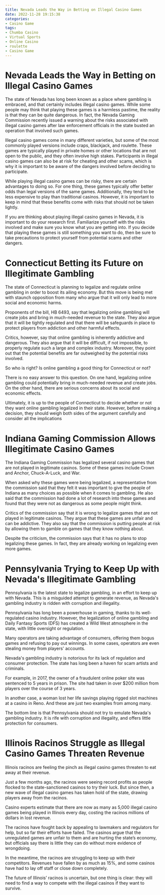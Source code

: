 ```yaml
---
title: Nevada Leads the Way in Betting on Illegal Casino Games
date: 2022-11-28 19:15:38
categories:
- Casino Game
tags:
- Chumba Casino
- Virtual Sports
- Online Casino
- roulette
- Casino Game
---
```



#  Nevada Leads the Way in Betting on Illegal Casino Games

The state of Nevada has long been known as a place where gambling is embraced, and that certainly includes illegal casino games. While some people may think that playing these games is a harmless pastime, the reality is that they can be quite dangerous. In fact, the Nevada Gaming Commission recently issued a warning about the risks associated with illegal casino games after law enforcement officials in the state busted an operation that involved such games.

Illegal casino games come in many different varieties, but some of the most commonly played versions include craps, blackjack, and roulette. These games are typically played in private homes or other locations that are not open to the public, and they often involve high stakes. Participants in illegal casino games can also be at risk for cheating and other scams, which is why it is important to be aware of the dangers involved before deciding to participate.

While playing illegal casino games can be risky, there are certain advantages to doing so. For one thing, these games typically offer better odds than legal versions of the same games. Additionally, they tend to be less expensive to play than traditional casinos. However, it is important to keep in mind that these benefits come with risks that should not be taken lightly.

If you are thinking about playing illegal casino games in Nevada, it is important to do your research first. Familiarize yourself with the risks involved and make sure you know what you are getting into. If you decide that playing these games is still something you want to do, then be sure to take precautions to protect yourself from potential scams and other dangers.

#  Connecticut Betting its Future on Illegitimate Gambling

The state of Connecticut is planning to legalize and regulate online gambling in order to boost its ailing economy. But this move is being met with staunch opposition from many who argue that it will only lead to more social and economic harms.

Proponents of the bill, HB 6493, say that legalizing online gambling will create jobs and bring in much-needed revenue to the state. They also argue that it will be tightly regulated and that there will be safeguards in place to protect players from addiction and other harmful effects.

Critics, however, say that online gambling is inherently addictive and dangerous. They also argue that it will be difficult, if not impossible, to properly regulate such a large and complex industry. Moreover, they point out that the potential benefits are far outweighed by the potential risks involved.

So who is right? Is online gambling a good thing for Connecticut or not?

There is no easy answer to this question. On one hand, legalizing online gambling could potentially bring in much-needed revenue and create jobs. On the other hand, there are serious concerns about its social and economic effects.

Ultimately, it is up to the people of Connecticut to decide whether or not they want online gambling legalized in their state. However, before making a decision, they should weigh both sides of the argument carefully and consider all the implications

#  Indiana Gaming Commission Allows Illegitimate Casino Games

The Indiana Gaming Commission has legalized several casino games that are not played in legitimate casinos. Some of these games include Crown and Anchor, Chuck-A-Luck, and War.

When asked why these games were being legalized, a representative from the commission said that they felt it was important to give the people of Indiana as many choices as possible when it comes to gambling. He also said that the commission had done a lot of research into these games and found that they were not as dangerous as some people might think.

Critics of the commission say that it is wrong to legalize games that are not played in legitimate casinos. They argue that these games are unfair and can be addictive. They also say that the commission is putting people at risk by allowing them to gamble on games that they know nothing about.

Despite the criticism, the commission says that it has no plans to stop legalizing these games. In fact, they are already working on legalizing even more games.

#  Pennsylvania Trying to Keep Up with Nevada's Illegitimate Gambling

Pennsylvania is the latest state to legalize gambling, in an effort to keep up with Nevada. This is a misguided attempt to generate revenue, as Nevada's gambling industry is ridden with corruption and illegality.

Pennsylvania has long been a powerhouse in gaming, thanks to its well-regulated casino industry. However, the legalization of online gambling and Daily Fantasy Sports (DFS) has created a Wild West atmosphere in the state, with little oversight or regulation.

Many operators are taking advantage of consumers, offering them bogus games and refusing to pay out winnings. In some cases, operators are even stealing money from players' accounts.

Nevada's gambling industry is notorious for its lack of regulation and consumer protection. The state has long been a haven for scam artists and criminals.

For example, in 2017, the owner of a fraudulent online poker site was sentenced to 5 years in prison. The site had taken in over $200 million from players over the course of 3 years.

In another case, a woman lost her life savings playing rigged slot machines at a casino in Reno. And these are just two examples from among many.

The bottom line is that Pennsylvania should not try to emulate Nevada's gambling industry. It is rife with corruption and illegality, and offers little protection for consumers.

#  Illinois Racinos Struggle as Illegal Casino Games Threaten Revenue

Illinois racinos are feeling the pinch as illegal casino games threaten to eat away at their revenue.

Just a few months ago, the racinos were seeing record profits as people flocked to the state-sanctioned casinos to try their luck. But since then, a new wave of illegal casino games has taken hold of the state, drawing players away from the racinos.

Casino experts estimate that there are now as many as 5,000 illegal casino games being played in Illinois every day, costing the racinos millions of dollars in lost revenue.

The racinos have fought back by appealing to lawmakers and regulators for help, but so far their efforts have failed. The casinos argue that the unregulated games are unfair to them and are hurting the state’s economy, but officials say there is little they can do without more evidence of wrongdoing.

In the meantime, the racinos are struggling to keep up with their competitors. Revenues have fallen by as much as 15%, and some casinos have had to lay off staff or close down completely.

The future of Illinois’ racinos is uncertain, but one thing is clear: they will need to find a way to compete with the illegal casinos if they want to survive.